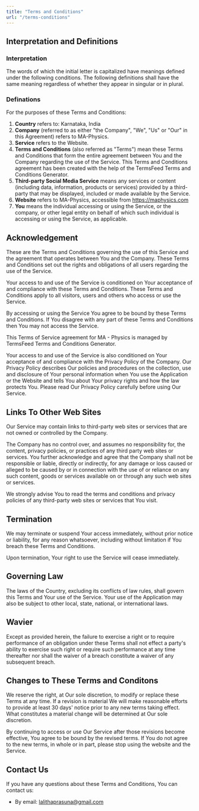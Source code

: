 ```yaml
---
title: "Terms and Conditions"
url: "/terms-conditions"
---
```

## Interpretation and Definitions

### Interpretation

The words of which the initial letter is capitalized have meanings defined under the following conditions. The following definitions shall have the same meaning regardless of whether they appear in singular or in plural.

### Definations
<p>
For the purposes of these Terms and Conditions:
</p>

1. **Country** refers to: Karnataka, India
2. **Company** (referred to as either "the Company", "We", "Us" or "Our" in this Agreement) refers to MA-Physics.
3. **Service** refers to the Website.
4. **Terms and Conditions** (also referred as "Terms") mean these Terms and Conditions that form the entire agreement between You and the Company regarding the use of the Service. This Terms and Conditions agreement has been created with the help of the TermsFeed Terms and Conditions Generator.
5. **Third-party Social Media Service** means any services or content (including data, information, products or services) provided by a third-party that may be displayed, included or made available by the Service.
6. **Website** refers to MA-Physics, accessible from https://maphysics.com
7. **You** means the individual accessing or using the Service, or the company, or other legal entity on behalf of which such individual is accessing or using the Service, as applicable.


## Acknowledgement

<p>
These are the Terms and Conditions governing the use of this Service and the agreement that operates between You and the Company. These Terms and Conditions set out the rights and obligations of all users regarding the use of the Service.
</p>

<p>
Your access to and use of the Service is conditioned on Your acceptance of and compliance with these Terms and Conditions. These Terms and Conditions apply to all visitors, users and others who access or use the Service.
</p>

<p>
By accessing or using the Service You agree to be bound by these Terms and Conditions. If You disagree with any part of these Terms and Conditions then You may not access the Service.

This Terms of Service agreement for MA - Physics is managed by TermsFeed Terms and Conditions Generator.
</p>

<p>
Your access to and use of the Service is also conditioned on Your acceptance of and compliance with the Privacy Policy of the Company. Our Privacy Policy describes Our policies and procedures on the collection, use and disclosure of Your personal information when You use the Application or the Website and tells You about Your privacy rights and how the law protects You. Please read Our Privacy Policy carefully before using Our Service.
</p>

## Links To Other Web Sites
<p>
Our Service may contain links to third-party web sites or services that are not owned or controlled by the Company.
</p>
<p>
The Company has no control over, and assumes no responsibility for, the content, privacy policies, or practices of any third party web sites or services. You further acknowledge and agree that the Company shall not be responsible or liable, directly or indirectly, for any damage or loss caused or alleged to be caused by or in connection with the use of or reliance on any such content, goods or services available on or through any such web sites or services.
</p>
We strongly advise You to read the terms and conditions and privacy policies of any third-party web sites or services that You visit.
</p>

## Termination
<p>
We may terminate or suspend Your access immediately, without prior notice or liability, for any reason whatsoever, including without limitation if You breach these Terms and Conditions.
</p>
Upon termination, Your right to use the Service will cease immediately.
</p>

## Governing Law
<p>
The laws of the Country, excluding its conflicts of law rules, shall govern this Terms and Your use of the Service. Your use of the Application may also be subject to other local, state, national, or international laws.
</p>

## Wavier
<p>
Except as provided herein, the failure to exercise a right or to require performance of an obligation under these Terms shall not effect a party's ability to exercise such right or require such performance at any time thereafter nor shall the waiver of a breach constitute a waiver of any subsequent breach.
</p>

## Changes to These Terms and Conditons
<p>
We reserve the right, at Our sole discretion, to modify or replace these Terms at any time. If a revision is material We will make reasonable efforts to provide at least 30 days' notice prior to any new terms taking effect. What constitutes a material change will be determined at Our sole discretion.
</p>
<p>
By continuing to access or use Our Service after those revisions become effective, You agree to be bound by the revised terms. If You do not agree to the new terms, in whole or in part, please stop using the website and the Service.
</p>

## Contact Us
<p>
If you have any questions about these Terms and Conditions, You can contact us:

- By email: lalithaprasuna@gmail.com
</p>





